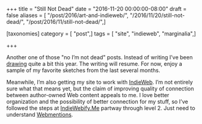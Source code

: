 +++
title = "Still Not Dead"
date = "2016-11-20 00:00:00-08:00"
draft = false
aliases = [ "/post/2016/art-and-indieweb/", "/2016/11/20/still-not-dead/", "/post/2016/11/still-not-dead/",]

[taxonomies]
category = [ "post",]
tags = [ "site", "indieweb", "marginalia",]

+++

Another one of those "no I’m not dead" posts. Instead of writing I’ve
been [drawing](/tags/drawing) quite a bit this year. The writing will
resume. For now, enjoy a sample of my favorite sketches from the last
several months.

Meanwhile, I’m also getting my site to work with
[IndieWeb](https://indieweb.org/). I’m not entirely sure what that means
yet, but the claim of improving quality of connection between
author-owned Web content appeals to me. I love better organization and
the possibility of better connection for my stuff, so I’ve followed the
steps at [IndieWebify.Me](https://indiewebify.me/) partway through level
2. Just need to understand
[Webmentions](https://github.com/converspace/webmention/blob/master/README.md).